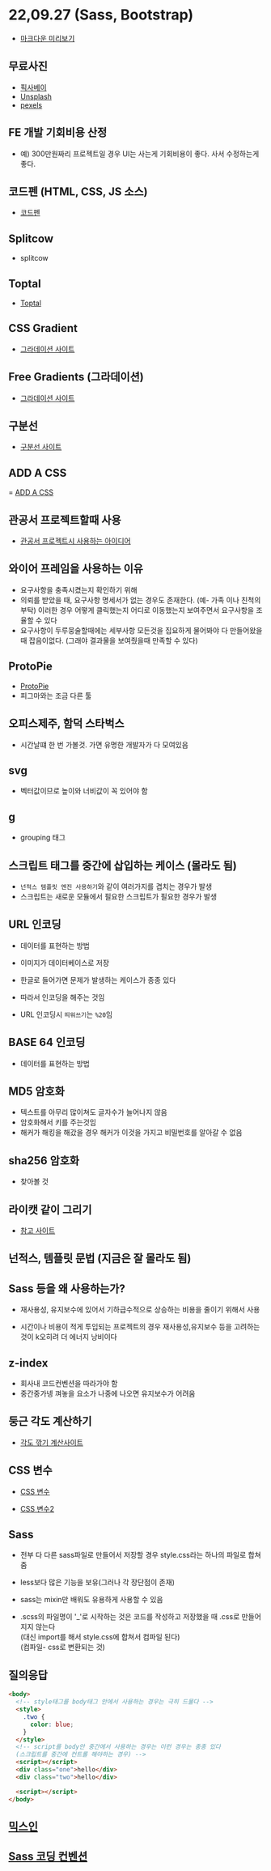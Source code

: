 # 22,09.27 (Sass, Bootstrap)

- [마크다운 미리보기](https://blog.uniony.me/vscode/markdown/)

## 무료사진

- [픽사베이](https://pixabay.com/ko/)
- [Unsplash](https://unsplash.com/)
- [pexels](https://www.pexkels.com/ko-kr/)

## FE 개발 기회비용 산정

- 예) 300만원짜리 프로젝트일 경우 UI는 사는게 기회비용이 좋다. 사서 수정하는게 좋다.

## 코드펜 (HTML, CSS, JS 소스)

- [코드펜](https://codepen.io/)

## Splitcow

- splitcow

## Toptal

- [Toptal](https://www.toptal.com/)

## CSS Gradient

- [그라데이션 사이트](https://cssgradient.io/)

## Free Gradients (그라데이션)

- [그라데이션 사이트](https://webgradients.com/)

## 구분선

- [구분선 사이트](https://www.shapedivider.app/)

## ADD A CSS

= [ADD A CSS](https://css-tricks.com/add-a-css-lens-flare-to-photos-for-a-bright-touch/)

## 관공서 프로젝트할때 사용

- [관공서 프로젝트시 사용하는 아이디어](https://www.youtube.com/watch?v=dm57kWnXpEI&ab_channel=%EC%A0%95%EC%9B%90%ED%99%94%EC%9D%98Q-GIS)

## 와이어 프레임을 사용하는 이유

- 요구사항을 충족시켰는지 확인하기 위해
- 의뢰를 받았을 때, 요구사항 명세서가 없는 경우도 존재한다. (예- 가족 이나 친척의 부탁) 이러한 경우 어떻게 클릭했는지 어디로 이동했는지 보여주면서 요구사항을 조율할 수 있다
- 요구사항이 두루뭉술할때에는 세부사항 모든것을 집요하게 물어봐야 다 만들어왔을 때 잡음이없다. (그래야 결과물을 보여줬을때 만족할 수 있다)

## ProtoPie

- [ProtoPie](https://www.protopie.io/)
- 피그마와는 조금 다른 툴

## 오피스제주, 함덕 스타벅스

- 시간날떄 한 번 가볼것. 가면 유명한 개발자가 다 모여있음

## svg

- 벡터값이므로 높이와 너비값이 꼭 있어야 함

## g

- grouping 태그

## 스크립트 태그를 중간에 삽입하는 케이스 (몰라도 됨)

- `넌적스 템플릿 엔진 사용하기`와 같이 여러가지를 겹치는 경우가 발생
- 스크립트는 새로운 모듈에서 필요한 스크립트가 필요한 경우가 발생

## URL 인코딩

- 데이터를 표현하는 방법
- 이미지가 데이터베이스로 저장

- 한글로 들어가면 문제가 발생하는 케이스가 종종 있다
- 따라서 인코딩을 해주는 것임
- URL 인코딩시 `띄워쓰기`는 `%20`임

## BASE 64 인코딩

- 데이터를 표현하는 방법

## MD5 암호화

- 텍스트를 아무리 많이쳐도 글자수가 늘어나지 않음
- 암호화해서 키를 주는것임
- 해커가 해킹을 해갔을 경우 해커가 이것을 가지고 비밀번호를 알아갈 수 없음

## sha256 암호화

- 찾아볼 것

## 라이캣 같이 그리기

- [참고 사이트](https://github.com/paullabkorea/licat_CSS_tutorial)

## 넌적스, 템플릿 문법 (지금은 잘 몰라도 됨)

## Sass 등을 왜 사용하는가?

- 재사용성, 유지보수에 있어서 기하급수적으로 상승하는 비용을 줄이기 위해서 사용

- 시간이나 비용이 적게 투입되는 프로젝트의 경우 재사용성,유지보수 등을 고려하는것이 k오히려 더 에너지 낭비이다

## z-index

- 회사내 코드컨벤션을 따라가야 함
- 중간중가넹 껴놓을 요소가 나중에 나오면 유지보수가 어려움

## 둥근 각도 계산하기

- [각도 깎기 계산사이트](https://9elements.github.io/fancy-border-radius/)

## CSS 변수

- [CSS 변수](https://developer.mozilla.org/ko/docs/Web/CSS/Using_CSS_custom_properties)

- [CSS 변수2](https://www.daleseo.com/css-variables/)

## Sass

- 전부 다 다른 sass파일로 만들어서 저장할 경우 style.css라는 하나의 파일로 합쳐줌

- less보다 많은 기능을 보유(그러나 각 장단점이 존재)
- sass는 mixin만 배워도 유용하게 사용할 수 있음
- .scss의 파일명이 '\_'로 시작하는 것은 코드를 작성하고 저장했을 때 .css로 만들어지지 않는다<br>(대신 import를 해서 style.css에 합쳐서 컴파일 된다)<br>(컴파일- css로 변환되는 것)

## 질의응답

```html
<body>
  <!-- style태그를 body태그 안에서 사용하는 경우는 극히 드물다 -->
  <style>
    .two {
      color: blue;
    }
  </style>
  <!-- script를 body안 중간에서 사용하는 경우는 이런 경우는 종종 있다 
  (스크립트를 중간에 컨트롤 해야하는 경우) -->
  <script></script>
  <div class="one">hello</div>
  <div class="two">hello</div>

  <script></script>
</body>
```

## [믹스인](https://ui.toast.com/fe-guide/ko_HTMLCSS#%EB%AF%B9%EC%8A%A4%EC%9D%B8)

## [Sass 코딩 컨벤션](https://webclub.tistory.com/518)
